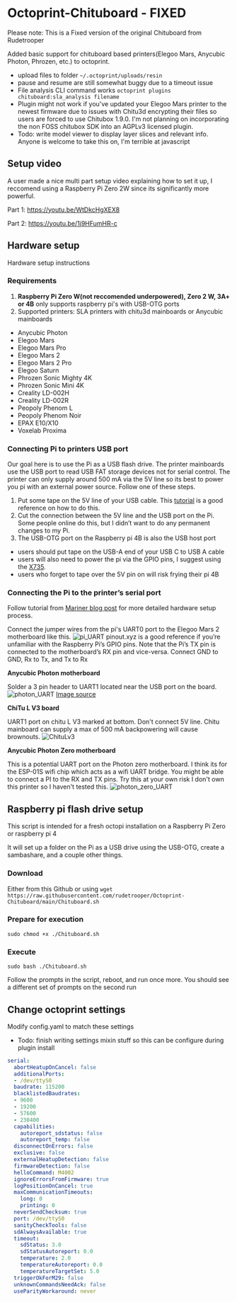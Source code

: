 # Octoprint-Chituboard - FIXED 


Please note:
This is a Fixed version of the original Chituboard from Rudetrooper

Added basic support for chituboard based printers(Elegoo Mars, Anycubic Photon, Phrozen, etc.) to octoprint.
* upload files to folder `~/.octoprint/uploads/resin`
* pause and resume are still somewhat buggy due to a timeout issue
* File analysis CLI command works `octoprint plugins chituboard:sla_analysis filename`
* Plugin might not work if you've updated your Elegoo Mars printer to the newest firmware due to issues with Chitu3d encrypting their files so users are forced to use Chitubox 1.9.0. I'm not planning on incorporating the non FOSS chitubox SDK into an AGPLv3 licensed plugin.
* Todo: write model viewer to display layer slices and relevant info. Anyone is welcome to take this on, I'm terrible at javascript

## Setup video
A user made a nice multi part setup video explaining how to set it up, I reccomend using a Raspberry Pi Zero 2W since its significantly more powerful.

Part 1: https://youtu.be/WtDkcHgXEX8

Part 2: https://youtu.be/1j9HFumHR-c

## Hardware setup
Hardware setup instructions

### Requirements
1. **Raspberry Pi Zero W(not reccomended underpowered), Zero 2 W, 3A+ or 4B** only supports raspberry pi's with USB-OTG ports
2. Supported printers: SLA printers with chitu3d mainboards or Anycubic mainboards
  * Anycubic Photon
  * Elegoo Mars
  * Elegoo Mars Pro
  * Elegoo Mars 2
  * Elegoo Mars 2 Pro
  * Elegoo Saturn
  * Phrozen Sonic Mighty 4K
  * Phrozen Sonic Mini 4K
  * Creality LD-002H
  * Creality LD-002R
  * Peopoly Phenom L
  * Peopoly Phenom Noir
  * EPAX E10/X10
  * Voxelab Proxima

### Connecting Pi to printers USB port

Our goal here is to use the Pi as a USB flash drive. The printer mainboards use the USB port to read USB FAT storage devices not for serial control. The printer can only supply around 500 mA via the 5V line so its best to power you pi with an external power source.
Follow one of these steps.
1. Put some tape on the 5V line of your USB cable. This [tutorial](https://l9o.dev/posts/controlling-an-elegoo-mars-pro-remotely/) is a good reference on how to do this.
2. Cut the connection between the 5V line and the USB port on the Pi. Some people online do this, but I didn’t want to do any permanent changes to my Pi.
3. The USB-OTG port on the Raspberry pi 4B is also the USB host port
  * users should put tape on the USB-A end of your USB C to USB A cable
  * users will also need to power the pi via the GPIO pins, I suggest using the [X735](https://wiki.geekworm.com/X735).
  * users who forget to tape over the 5V pin on will risk frying their pi 4B

### Connecting the Pi to the printer’s serial port

Follow tutorial from [Mariner blog post](https://l9o.dev/posts/controlling-an-elegoo-mars-pro-remotely/) for more detailed hardware setup process.

Connect the jumper wires from the pi's UART0 port to the Elegoo Mars 2 motherboard like this.
![pi_UART](schematic.png)
pinout.xyz is a good reference if you’re unfamiliar with the Raspberry Pi’s GPIO pins. Note that the Pi’s TX pin is connected to the motherboard’s RX pin and vice-versa. Connect GND to GND, Rx to Tx, and Tx to Rx

**Anycubic Photon motherboard**

Solder a 3 pin header to UART1 located near the USB port on the board.
![photon_UART](Photon_Board.png)
[Image source](https://github.com/Chasedog98/PhotonPi)

**ChiTu L V3 board**

UART1 port on chitu L V3 marked at bottom. Don't connect 5V line. Chitu mainboard can supply a max of 500 mA backpowering will cause brownouts.
![ChituLv3](L-V3.png)

**Anycubic Photon Zero motherboard**

This is a potential UART port on the Photon zero motherboard. I think its for the ESP-01S wifi chip which acts as a wifi UART bridge. You might be able to connect a PI to the RX and TX pins. Try this at your own risk I don't own this printer so I haven't tested this.
![photon_zero_UART](Photon_zero_UART_port.png)




## Raspberry pi flash drive setup  
This script is intended for a fresh octopi installation on a Raspberry Pi Zero or raspberry pi 4

It will set up a folder on the Pi as a USB drive using the USB-OTG, create a sambashare, and a couple other things.

### Download
Either from this Github or using
`wget https://raw.githubusercontent.com/rudetrooper/Octoprint-Chituboard/main/Chituboard.sh`

### Prepare for execution
`sudo chmod +x ./Chituboard.sh`

### Execute
`sudo bash ./Chituboard.sh`

Follow the prompts in the script, reboot, and run once more.
You should see a different set of prompts on the second run

## Change octoprint settings
Modify config.yaml to match these settings
* Todo: finish writing settings mixin stuff so this can be configure during plugin install  
```yaml
serial:  
  abortHeatupOnCancel: false  
  additionalPorts:  
  - /dev/ttyS0  
  baudrate: 115200  
  blacklistedBaudrates:  
  - 9600  
  - 19200  
  - 57600  
  - 230400  
  capabilities:  
    autoreport_sdstatus: false  
    autoreport_temp: false  
  disconnectOnErrors: false  
  exclusive: false  
  externalHeatupDetection: false  
  firmwareDetection: false  
  helloCommand: M4002  
  ignoreErrorsFromFirmware: true  
  logPositionOnCancel: true  
  maxCommunicationTimeouts:  
    long: 0  
    printing: 0  
  neverSendChecksum: true  
  port: /dev/ttyS0  
  sanityCheckTools: false  
  sdAlwaysAvailable: true  
  timeout:  
    sdStatus: 3.0  
    sdStatusAutoreport: 0.0  
    temperature: 2.0  
    temperatureAutoreport: 0.0  
    temperatureTargetSet: 5.0  
  triggerOkForM29: false  
  unknownCommandsNeedAck: false  
  useParityWorkaround: never  
```
